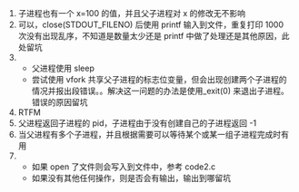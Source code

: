 1. 子进程也有一个 x=100 的值，并且父子进程对 x 的修改无不影响
2. 可以，close(STDOUT_FILENO) 后使用 printf 输入到文件，重复打印 1000 次没有出现乱序，不知道是数量太少还是 printf 中做了处理还是其他原因，此处留坑
3. 
    - 父进程使用 sleep
    - 尝试使用 vfork 共享父子进程的标志位变量，但会出现创建两个子进程的情况并报出段错误。。解决这一问题的办法是使用_exit(0) 来退出子进程。错误的原因留坑
4. RTFM
5. 父进程返回子进程的 pid，子进程由于没有创建自己的子进程返回 -1
6. 当父进程有多个子进程，并且根据需要可以等待某个或某一组子进程完成时有用
7. 
    - 如果 open 了文件则会写入到文件中，参考 code2.c
    - 如果没有其他任何操作，则是否会有输出，输出到哪留坑